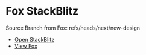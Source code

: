 # Fox StackBlitz

Source Branch from Fox: refs/heads/next/new-design

- [Open StackBlitz](https://stackblitz.com/github/assecosolutions/fox-stackblitz/tree/6bd3214885ec0dcd097797e8bfc36ea32b3779fa?terminal=start)
- [View Fox](https://github.com/assecosolutions/fox/tree/43bdceea1f7b8846509d85b43e3c09b8fc636d11)
